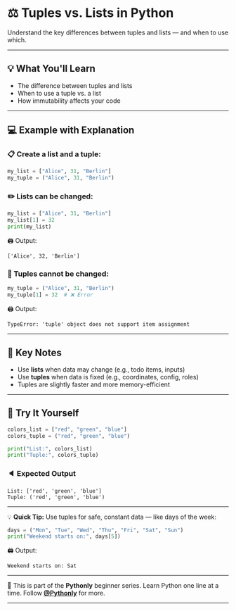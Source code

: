 # ⚖️ Tuples vs. Lists in Python

Understand the key differences between tuples and lists — and when to use which.

---

## 💡 What You'll Learn

* The difference between tuples and lists
* When to use a tuple vs. a list
* How immutability affects your code

---

## 💻 Example with Explanation

### 📋 Create a list and a tuple:

```python
my_list = ["Alice", 31, "Berlin"]
my_tuple = ("Alice", 31, "Berlin")
```

### ✏️ Lists can be changed:

```python
my_list = ["Alice", 31, "Berlin"]
my_list[1] = 32
print(my_list)
```

🖨️ Output:

```
['Alice', 32, 'Berlin']
```

### 🚫 Tuples cannot be changed:

```python
my_tuple = ("Alice", 31, "Berlin")
my_tuple[1] = 32  # ❌ Error
```

🖨️ Output:

```
TypeError: 'tuple' object does not support item assignment
```

---

## 📌 Key Notes

* Use **lists** when data may change (e.g., todo items, inputs)
* Use **tuples** when data is fixed (e.g., coordinates, config, roles)
* Tuples are slightly faster and more memory-efficient

---

## 🧪 Try It Yourself

```python
colors_list = ["red", "green", "blue"]
colors_tuple = ("red", "green", "blue")

print("List:", colors_list)
print("Tuple:", colors_tuple)
```

### 🔈 Expected Output

```
List: ['red', 'green', 'blue']
Tuple: ('red', 'green', 'blue')
```

---

💡 **Quick Tip:** Use tuples for safe, constant data — like days of the week:

```python
days = ("Mon", "Tue", "Wed", "Thu", "Fri", "Sat", "Sun")
print("Weekend starts on:", days[5])
```

🖨️ Output:

```
Weekend starts on: Sat
```

---

🐍 This is part of the **Pythonly** beginner series.
Learn Python one line at a time. Follow **[@Pythonly](https://www.youtube.com/@Pythonly)** for more.

---

